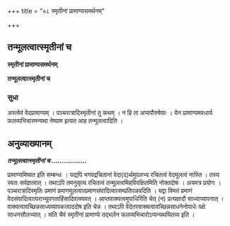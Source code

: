 +++
title = "०८ स्मृतीनां प्रामाण्यसमर्थनम्"

+++


## तन्मूलत्वात्स्मृतीनां च

**स्मृतीनां प्रामाण्यसमर्थनम्**

**तन्मूलत्वात्स्मृतीनां च**

### **सुधा**

अस्त्वेवं वेदप्रामाण्यम् । पञ्चरात्रादिस्मृतीनां तु कथम् । न हि ता अप्यपौरुषेयाः । येन प्रामाण्यमवधार्य फलव्यभिचारमन्यथा नेष्याम इत्यत आह तन्मूलत्वादिति ।

## **अनुव्याख्यानम्**

***तन्मूलत्वात्स्मृतीनां च .................***

प्रामाण्यमिष्यत इति सम्बन्धः । यद्यपि भगवद्रचितानां वेदा(द)र्थमुपलभ्य रचितत्वं वेदमूलत्वं नास्ति । तस्य स्वतः सर्वज्ञत्वात् । तथाऽपि तमनुसृत्य रचितत्वं तन्मूलत्वमिहविवक्षितमिति नोक्तदोषः । अयमत्र प्रयोगः । पञ्चरात्रादिस्मृतिः प्रमाणं प्रमाणमूलत्वात्प्रमाणसंवादित्वात्सम्प्रतिपन्नवदिति । यद्वा विमतं प्रमाणं वेदसंवादित्वात्पराभ्युपगताहिंसादिवाक्यवत् । आप्तवाक्यत्वमुपाधिरिति चेत् (न) प्रत्यक्षादौ साध्याव्यापनात् । वाक्यत्वावच्छिन्नसाध्यव्यापकत्वाददोष इति चेन्न । तथाऽपि वेदेतरवाक्यत्वावच्छिन्नसाधनेनोपाधेः पक्षे साधनसौलभ्यात् । सति चैवं स्मृतीनां प्रामाण्ये तद्भलेन फलव्यभिचारोऽप्यन्यथयितव्य इति ।





